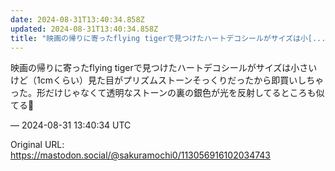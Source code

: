 ```yaml
---
date: 2024-08-31T13:40:34.858Z
updated: 2024-08-31T13:40:34.858Z
title: "映画の帰りに寄ったflying tigerで見つけたハートデコシールがサイズは小[...]"
---
```


<p>映画の帰りに寄ったflying tigerで見つけたハートデコシールがサイズは小さいけど（1cmくらい）見た目がプリズムストーンそっくりだったから即買いしちゃった。形だけじゃなくて透明なストーンの裏の銀色が光を反射してるところも似てる💎</p>

&mdash; 2024-08-31 13:40:34 UTC

Original URL: https://mastodon.social/@sakuramochi0/113056916102034743
